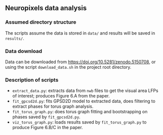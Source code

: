 ## Neuropixels data analysis

### Assumed directory structure
The scripts assume the data is stored in `data/` and results will be saved in `results/`.

### Data download
Data can be downloaded from https://doi.org/10.5281/zenodo.5150708, or using the script `download_data.sh` in the project root directory.

### Description of scripts
* `extract_data.py`: extracts data from `nwb` files to get the visual area LFPs of interest; produces Figure 6.A from the paper.
* `fit_gpcsd2d.py`: fits GPSD2D model to extracted data, does filtering to extract phases for torus graph analysis.
* `fit_torus_graph.py`: does torus graph fitting and bootstrapping on phases saved by `fit_gpcsd2d.py`.
* `viz_torus_graph.py`: loads results saved by `fit_torus_graph.py` to produce Figure 6.B/C in the paper.

